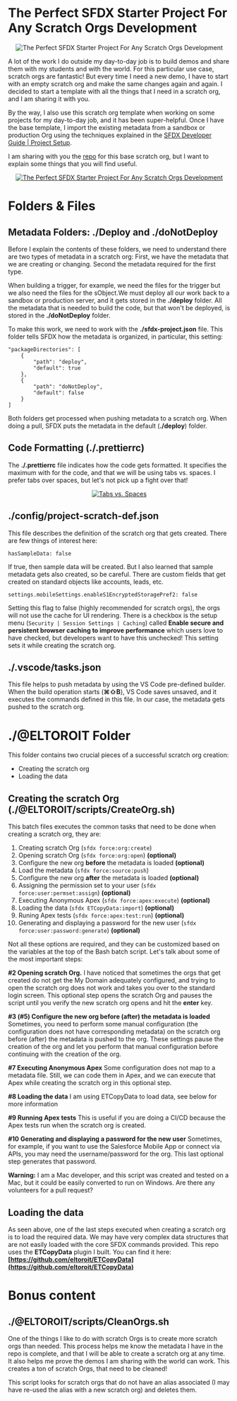 # The Perfect SFDX Starter Project For Any Scratch Orgs Development

<p align="center">
	<img src="https://github.com/eltoroit/ETScratchOrgsStarter/blob/blog/@ELTOROIT/blog/HeaderImage.png?raw=true" alt="The Perfect SFDX Starter Project For Any Scratch Orgs Development" />
</p>

A lot of the work I do outside my day-to-day job is to build demos and share them with my students and with the world. For this particular use case, scratch orgs are fantastic! But every time I need a new demo, I have to start with an empty scratch org and make the same changes again and again. I decided to start a template with all the things that I need in a scratch org, and I am sharing it with you.

By the way, I also use this scratch org template when working on some projects for my day-to-day job, and it has been super-helpful. Once I have the base template, I import the existing metadata from a sandbox or production Org using the techniques explained in the [SFDX Developer Guide | Project Setup](https://developer.salesforce.com/docs/atlas.en-us.sfdx_dev.meta/sfdx_dev/sfdx_dev_workspace_setup.htm).

I am sharing with you the [repo](https://github.com/eltoroit/ETScratchOrgsStarter) for this base scratch org, but I want to explain some things that you will find useful.

<p align="center">
<a href="https://github.com/eltoroit/ETScratchOrgsStarter" target="_blank"><img src="https://github.com/eltoroit/ETScratchOrgsStarter/blob/blog/@ELTOROIT/blog/RepoLink.png?raw=true" alt="The Perfect SFDX Starter Project For Any Scratch Orgs Development" /></a>
</p>

# Folders & Files

## Metadata Folders: ./Deploy and ./doNotDeploy

Before I explain the contents of these folders, we need to understand there are two types of metadata in a scratch org: First, we have the metadata that we are creating or changing. Second the metadata required for the first type.

When building a trigger, for example, we need the files for the trigger but we also need the files for the sObject.We must deploy all our work back to a sandbox or production server, and it gets stored in the **./deploy** folder. All the metadata that is needed to build the code, but that won't be deployed, is stored in the **./doNotDeploy** folder.

To make this work, we need to work with the **./sfdx-project.json** file. This folder tells SFDX how the metadata is organized, in particular, this setting:

```
"packageDirectories": [
	{
		"path": "deploy",
		"default": true
	},
	{
		"path": "doNotDeploy",
		"default": false
	}
]
```

Both folders get processed when pushing metadata to a scratch org. When doing a pull, SFDX puts the metadata in the default (**./deploy**) folder.

## Code Formatting (./.prettierrc)

The **./.prettierrc** file indicates how the code gets formatted. It specifies the maximum with for the code, and that we will be using tabs vs. spaces. I prefer tabs over spaces, but let's not pick up a fight over that!

<!--
<p align="center"><iframe src="https://www.youtube.com/embed/SsoOG6ZeyUI?wmode=transparent&amp;showinfo=0" width="560" height="315" frameborder="0" allowfullscreen="allowfullscreen"></iframe></p>
-->

<div align="center">
  <a href="https://www.youtube.com/watch?v=SsoOG6ZeyUI" target="_blank"><img src="https://github.com/eltoroit/ETScratchOrgsStarter/blob/blog/@ELTOROIT/blog/TabsVsSpaces.png?raw=true" alt="Tabs vs. Spaces"></a>
</div>

## ./config/project-scratch-def.json

This file describes the definition of the scratch org that gets created. There are few things of interest here:

`hasSampleData: false`

If true, then sample data will be created. But I also learned that sample metadata gets also created, so be careful. There are custom fields that get created on standard objects like accounts, leads, etc.

`settings.mobileSettings.enableS1EncryptedStoragePref2: false`

Setting this flag to false (highly recommended for scratch orgs), the orgs will not use the cache for UI rendering. There is a checkbox is the setup menu (`Security | Session Settings | Caching`) called **Enable secure and persistent browser caching to improve performance** which users love to have checked, but developers want to have this unchecked! This setting sets it while creating the scratch org.

## ./.vscode/tasks.json

This file helps to push metadata by using the VS Code pre-defined builder. When the build operation starts (**⌘⇧B**), VS Code saves unsaved, and it executes the commands defined in this file. In our case, the metadata gets pushed to the scratch org.

# ./@ELTOROIT Folder

This folder contains two crucial pieces of a successful scratch org creation:

-   Creating the scratch org
-   Loading the data

## Creating the scratch Org (./@ELTOROIT/scripts/CreateOrg.sh)

This batch files executes the common tasks that need to be done when creating a scratch org, they are:

1.  Creating scratch Org (`sfdx force:org:create`)
2.  Opening scratch Org (`sfdx force:org:open`) **(optional)**
3.  Configure the new org **before** the metadata is loaded **(optional)**
4.  Load the metadata (`sfdx force:source:push`)
5.  Configure the new org **after** the metadata is loaded **(optional)**
6.  Assigning the permission set to your user (`sfdx force:user:permset:assign`) **(optional)**
7.  Executing Anonymous Apex (`sfdx force:apex:execute`) **(optional)**
8.  Loading the data (`sfdx ETCopyData:import`) **(optional)**
9.  Runing Apex tests (`sfdx force:apex:test:run`) **(optional)**
10. Generating and displaying a password for the new user (`sfdx force:user:password:generate`) **(optional)**

Not all these options are required, and they can be customized based on the variables at the top of the Bash batch script. Let's talk about some of the most important steps:

**#2 Opening scratch Org.** I have noticed that sometimes the orgs that get created do not get the My Domain adequately configured, and trying to open the scratch org does not work and takes you over to the standard login screen. This optional step opens the scratch Org and pauses the script until you verify the new scratch org opens and hit the **enter** key.

**#3 (#5) Configure the new org before (after) the metadata is loaded** Sometimes, you need to perform some manual configuration (the configuration does not have corresponding metadata) on the scratch org before (after) the metadata is pushed to the org. These settings pause the creation of the org and let you perform that manual configuration before continuing with the creation of the org.

**#7 Executing Anonymous Apex** Some configuration does not map to a metadata file. Still, we can code them in Apex, and we can execute that Apex while creating the scratch org in this optional step.

**#8 Loading the data** I am using ETCopyData to load data, see below for more information

**#9 Running Apex tests** This is useful if you are doing a CI/CD because the Apex tests run when the scratch org is created.

**#10 Generating and displaying a password for the new user** Sometimes, for example, if you want to use the Salesforce Mobile App or connect via APIs, you may need the username/password for the org. This last optional step generates that password.

**Warning:** I am a Mac developer, and this script was created and tested on a Mac, but it could be easily converted to run on Windows. Are there any volunteers for a pull request?

## Loading the data

As seen above, one of the last steps executed when creating a scratch org is to load the required data. We may have very complex data structures that are not easily loaded with the core SFDX commands provided. This repo uses the **ETCopyData** plugin I built. You can find it here: **[https://github.com/eltoroit/ETCopyData](https://github.com/eltoroit/ETCopyData)**

# Bonus content

## ./@ELTOROIT/scripts/CleanOrgs.sh

One of the things I like to do with scratch Orgs is to create more scratch orgs than needed. This process helps me know the metadata I have in the repo is complete, and that I will be able to create a scratch org at any time. It also helps me prove the demos I am sharing with the world can work. This creates a ton of scratch Orgs, that need to be cleaned!

This script looks for scratch orgs that do not have an alias associated (I may have re-used the alias with a new scratch org) and deletes them.
